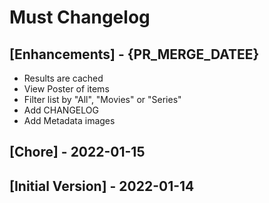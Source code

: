 # Must Changelog

## [Enhancements] - {PR_MERGE_DATEE}

- Results are cached
- View Poster of items
- Filter list by "All", "Movies" or "Series"
- Add CHANGELOG
- Add Metadata images

## [Chore] - 2022-01-15

## [Initial Version] - 2022-01-14
